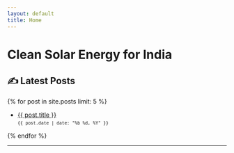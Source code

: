 ```yaml
---
layout: default
title: Home
---
```


<!-- Google tag (gtag.js) -->
<script async src="https://www.googletagmanager.com/gtag/js?id=G-D84Q9BCVTK"></script>
<script>
  window.dataLayer = window.dataLayer || [];
  function gtag(){dataLayer.push(arguments);}
  gtag('js', new Date());

  gtag('config', 'G-D84Q9BCVTK');
</script>

# Clean Solar Energy for India
## ✍️ Latest Posts

{% for post in site.posts limit: 5 %}
- <a href="{{ post.url | relative_url }}" target="_blank" rel="noopener noreferrer">
    {{ post.title }}
  </a><br>
  <small><code>{{ post.date | date: "%b %d, %Y" }}</code></small>
{% endfor %}

---
